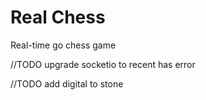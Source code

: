 # Real Chess
Real-time go chess game 

//TODO upgrade socketio to recent has error

//TODO add digital to stone